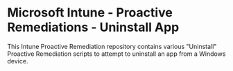 # Microsoft Intune - Proactive Remediations - Uninstall App

This Intune Proactive Remediation repository contains various "Uninstall" Proactive Remediation scripts to attempt to uninstall an app from a Windows device.

